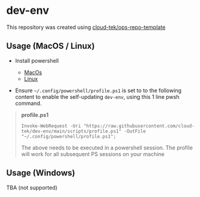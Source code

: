 # dev-env

This repository was created using [cloud-tek/ops-repo-template](https://github.com/cloud-tek/ops-repo-template)

## Usage (MacOS / Linux)

- Install powershell
    - [MacOs](https://learn.microsoft.com/en-us/powershell/scripting/install/installing-powershell-on-macos?view=powershell-7.3)
    - [Linux](https://learn.microsoft.com/en-us/powershell/scripting/install/installing-powershell-on-linux?view=powershell-7.3)

- Ensure `~/.config/powershell/profile.ps1` is set to to the following content to enable the self-updating `dev-env`, using this 1 line pwsh command.

> **profile.ps1**
>
> ```pwsh
> Invoke-WebRequest -Uri "https://raw.githubusercontent.com/cloud-tek/dev-env/main/scripts/profile.ps1" -OutFile "~/.config/powershell/profile.ps1";
> ```
>
> The above needs to be executed in a powershell session. The profile will work for all subsequent PS sessions on your machine

## Usage (Windows)

TBA (not supported)